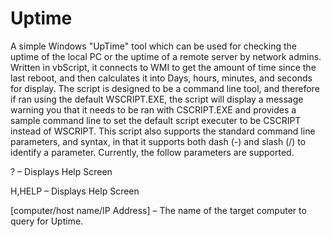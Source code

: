 Uptime
======
A simple Windows "UpTime" tool which can be used for checking the uptime of the local PC or the uptime of a remote server by network admins.  Written in vbScript, it connects to WMI to get the amount of time since the last reboot, and then calculates it into Days, hours, minutes, and seconds for display.  The script is designed to be a command line tool, and therefore if ran using the default WSCRIPT.EXE, the script will display a message warning you that it needs to be ran with CSCRIPT.EXE and provides a sample command line to set the default script executer to be CSCRIPT instead of WSCRIPT.  This script also supports the standard command line parameters, and syntax, in that it supports both dash (-) and slash (/) to identify a parameter.  Currently, the follow parameters are supported.

? – Displays Help Screen

H,HELP – Displays Help Screen

[computer/host name/IP Address] – The name of the target computer to query for Uptime.
